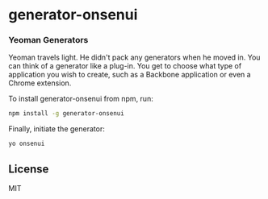 # generator-onsenui

### Yeoman Generators

Yeoman travels light. He didn't pack any generators when he moved in. You can think of a generator like a plug-in. You get to choose what type of application you wish to create, such as a Backbone application or even a Chrome extension.

To install generator-onsenui from npm, run:

```bash
npm install -g generator-onsenui
```

Finally, initiate the generator:

```bash
yo onsenui
```

## License

MIT
